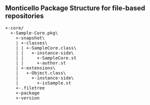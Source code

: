 ## Monticello Package Structure for file-based repositories

<pre>
+-core/
  +-Sample-Core.pkg\
    +-snapshot\
    | +-classes\
    | | +-SampleCore.class\
    | |   +-instance-side\
    | |     +-SampleCore.st
    | |     +-author.st
    | +-extensions\
    |   +-Object.class\
    |     +-instance-side\
    |       +-isSample.st
    +-.filetree
    +-package
    +-version
</pre>
